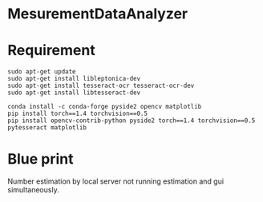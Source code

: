 # MesurementDataAnalyzer



# Requirement

```
sudo apt-get update
sudo apt-get install libleptonica-dev 
sudo apt-get install tesseract-ocr tesseract-ocr-dev
sudo apt-get install libtesseract-dev
```

```
conda install -c conda-forge pyside2 opencv matplotlib
pip install torch==1.4 torchvision==0.5
pip install opencv-contrib-python pyside2 torch==1.4 torchvision==0.5 pytesseract matplotlib
```



# Blue print

Number estimation by local server not running estimation and gui simultaneously.